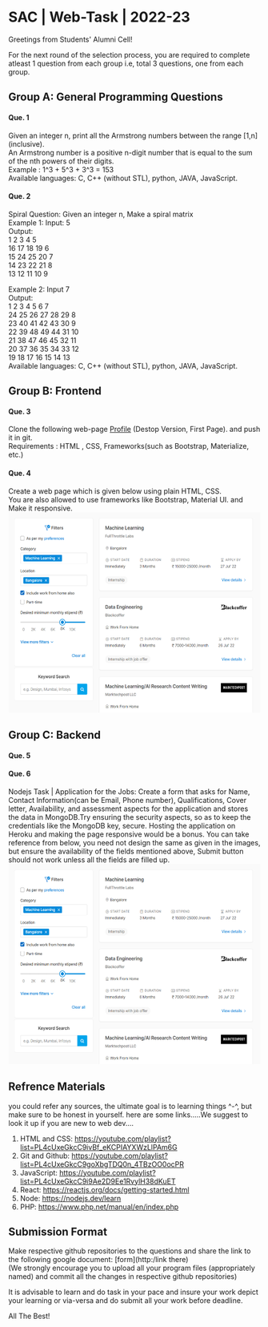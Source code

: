 # SAC | Web-Task | 2022-23
Greetings from Students' Alumni Cell!

For the next round of the selection process, you are required to complete atleast 1 question from each group i.e, total 3 questions, one from each group.

## Group A: General Programming Questions 
#### Que. 1
Given an integer n, print all the Armstrong numbers between the range [1,n] (inclusive).<br />
An Armstrong number is a positive n-digit number that is equal to the sum of the nth powers of their digits.<br /> Example : 1^3 + 5^3 + 3^3 = 153<br />
Available languages: C, C++ (without STL), python, JAVA, JavaScript.

#### Que. 2 
Spiral Question: Given an integer n, Make a spiral matrix<br /> 
Example 1: Input: 5<br />
Output:<br /> 1  2  3  4  5<br />
        16  17  18  19  6<br />
        15  24  25  20  7<br />
        14  23  22  21  8<br />
        13  12  11  10  9<br />

Example 2: Input 7<br />
Output:<br /> 1  2  3  4  5  6  7<br />
        24  25  26  27  28  29  8<br />
        23  40  41  42  43  30  9<br />
        22  39  48  49  44  31  10<br />
        21  38  47  46  45  32  11<br />
        20  37  36  35  34  33  12<br />
        19  18  17  16  15  14  13<br />
Available languages: C, C++ (without STL), python, JAVA, JavaScript.

## Group B: Frontend  
#### Que. 3
Clone the following web-page [Profile](https://codeforces.com/profile/tourist) (Destop Version, First Page). and push it in git.<br />
Requirements : HTML , CSS, Frameworks(such as Bootstrap, Materialize, etc.)

#### Que. 4
Create a web page  which is given below using plain HTML, CSS.<br/>You are also allowed to use frameworks like Bootstrap, Material UI. and Make it responsive.<br/>
<img src="https://github.com/puravi-238/SAC-Web-Task-2022-23/blob/main/htmltask.png" width="600" height="400" />

## Group C: Backend 
#### Que. 5
#### Que. 6
Nodejs Task | Application for the Jobs:
Create a form that asks for Name, Contact Information(can be Email, Phone number), Qualifications, Cover letter, Availability, and assessment aspects for the application and stores the data in MongoDB.Try ensuring the security aspects, so as to keep the credentials like the MongoDB key, secure. Hosting the application on Heroku and making the page responsive would be a bonus.
You can take reference from below, you need not design the same as given in the images, but ensure the availability of the fields mentioned above, Submit button should not work unless all the fields are filled up.<br/>
<img src="https://github.com/puravi-238/SAC-Web-Task-2022-23/blob/main/htmltask.png" width="600" height="400" />

## Refrence Materials
you could refer any sources, the ultimate goal is to learning things ^-^, but make sure to be honest in yourself. here are some links.....We suggest to look it up if you are new to web dev....

1. HTML and CSS: https://youtube.com/playlist?list=PL4cUxeGkcC9ivBf_eKCPIAYXWzLlPAm6G
2. Git and Github: https://youtube.com/playlist?list=PL4cUxeGkcC9goXbgTDQ0n_4TBzOO0ocPR
3. JavaScript: https://youtube.com/playlist?list=PL4cUxeGkcC9i9Ae2D9Ee1RvylH38dKuET
4. React: https://reactjs.org/docs/getting-started.html
5. Node: https://nodejs.dev/learn
6. PHP: https://www.php.net/manual/en/index.php

## Submission Format
Make respective github repositories to the questions and share the link to the following google document: [form](http:/link there)<br/>
(We strongly encourage you to upload all your program files (appropriately named) and commit all the changes in respective github repositories)<br/>

It is advisable to learn and do task in your pace and insure your work depict your learning or via-versa and do submit all your work before deadline.<br/>

All The Best!
